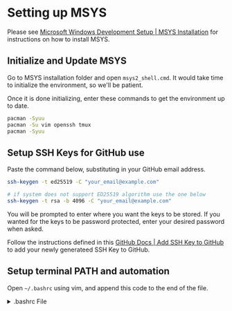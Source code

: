 # Setting up MSYS

Please see [Microsoft Windows Development Setup | MSYS Installation](./Windows%20Development%20Environment.md#msys2-installation) for instructions on how to install MSYS.

## Initialize and Update MSYS

Go to MSYS installation folder and open `msys2_shell.cmd`. It would take time to initialize the environment, so we'll be patient.

Once it is done initializing, enter these commands to get the environment up to date.

```bash
pacman -Syuu
pacman -Su vim openssh tmux
pacman -Syuu
```

## Setup SSH Keys for GitHub use

Paste the command below, substituting in your GitHub email address.

```bash
ssh-keygen -t ed25519 -C "your_email@example.com"

# if system does not support ED25519 algorithm use the one below
ssh-keygen -t rsa -b 4096 -C "your_email@example.com"
```

You will be prompted to enter where you want the keys to be stored. If you wanted for the keys to be password protected, enter your desired password when asked.

Follow the instructions defined in this [GitHub Docs | Add SSH Key to GitHub](https://docs.github.com/en/authentication/connecting-to-github-with-ssh/adding-a-new-ssh-key-to-your-github-account) to add your newly generateed SSH Key to GitHub.

## Setup terminal PATH and automation

Open `~/.bashrc` using vim, and append this code to the end of the file.

<details>
    <summary>.bashrc File</summary>

```bash
# This is the .bashrc file for the msys distro

export PATH=$PATH:/c/sw/git/bin:/c/sw/git/cmd # this is the git source version control
export PATH=$PATH:/c/sw/nvim-win64/bin # neovim installation path
export PATH=$PATH:/c/sw/mingw/bin # nuwen mingw GCC C compiler
export PATH=$PATH:/c/sw/python:/c/sw/python/scripts # we will include the python scripts path in order for the pip to work
export PATH=$PATH:/c/sw/nodejs # nodejs
export PATH=$PATH:/c/sw/rust/cargo/bin # rust
export PATH=$PATH:/c/sw/jdk/bin # java

# gcc setup
x_meow=/c/sw/mingw/include:/c/sw/mingw/include/freetype2
if [ -z $C_INCLUDE_PATH ]; then
    export C_INCLUDE_PATH=$x_meow
else
    export C_INCLUDE_PATH=$x_meow:$C_INCLUDE_PATH
fi

if [ -z $CPLUS_INCLUDE_PATH ]; then
    export CPLUS_INCLUDE_PATH=$x_meow
else
    export CPLUS_INCLUDE_PATH=$x_meow:$CPLUS_INCLUDE_PATH
fi

# JAVA SETUP
export JAVA_HOME=/c/sw/jdk

# nvim setup
export XDG_CONFIG_HOME=~/.config

# rust setup
export RUSTUP_HOME=/c/sw/rust/rustup
export CARGO_HOME=/c/sw/rust/cargo
export RUST_PATH=/c/sw/rust/cargo/bin

# setup ssh-agent and prevent multiple instance
env=~/.ssh/agent.env

agent_load_env () { test -f "$env" && . "$env" >| /dev/null ; }

agent_start () {
    (umask 077; ssh-agent >| "$env")
    . "$env" >| /dev/null ; }

agent_load_env

registerSSH () {
    SSH_FILE=$1
    if [ !"$SSH_FILE" ]; then
        SSH_FILE=~/.ssh/rsa
    fi
    # agent_run_state: 0=agent running w/ key; 1=agent w/o key; 2=agent not running
    agent_run_state=$(ssh-add -l >| /dev/null 2>&1; echo $?)

    if [ ! "$SSH_AUTH_SOCK" ] || [ $agent_run_state = 2 ]; then
        agent_start
        ssh-add -t 600 $SSH_FILE
    elif [ "$SSH_AUTH_SOCK" ] && [ $agent_run_state = 1 ]; then
        ssh-add -t 600 $SSH_FILE
    else
        echo 'SSH KEYS VALID'
    fi
}

registerSSH

unset env
unset x_meow
```
</details>

